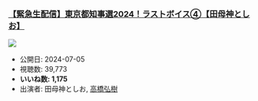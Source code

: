 ### [【緊急生配信】東京都知事選2024！ラストボイス④【田母神としお】](https://www.youtube.com/watch?v=wappac7MfkQ)
[![](https://img.youtube.com/vi/wappac7MfkQ/sddefault.jpg)](https://www.youtube.com/watch?v=wappac7MfkQ)
-   公開日: 2024-07-05
-   視聴数: 39,773
-   **いいね数: 1,175**
-   出演者: 田母神としお, [高橋弘樹](/rehacq_fan/people/高橋弘樹 "wikilink")
